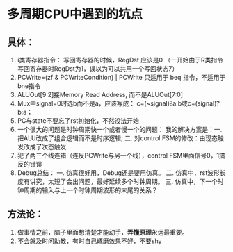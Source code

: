 # 多周期CPU中遇到的坑点
## 具体：
1. i类寄存器指令： 写回寄存器的时候，RegDst 应该是0 （一开始由于R类指令写回寄存器时RegDst为1，误以为可以共用一个写回状态7）
2. PCWrite=(zf & PCWriteCondition) | PCWrite 只适用于 beq 指令，不适用于bne指令
3. ALUOut[9:2]接Memory Read Address, 而不是ALUOut[7:0]
4. Mux中signal=0时选b而不是a，应该写成： c=(~signal)?a:b或c=(signal)?b:a；
5. PC与state不要忘了rst初始化，不然没法开始
6. 一个很大的问题是时钟周期快一个或者慢一个的问题：
我的解决方案是：一. 把ALU改成了组合逻辑而不是时序逻辑; 二. 对control FSM的修改：由现态触发改成了次态触发
7. 犯了两三个线连错（连反PCWrite与另一个线），control FSM里面信号0，1搞反的错误
8. Debug总结：
一. 仿真很好用，Debug还是要用仿真。
二. 仿真中，rst波形长度有讲究，太短了会出问题，最好延续多个时钟周期。
三. 仿真中，下一个时钟周期的输入与上一个时钟周期波形的末尾的关系？ 
## 方法论：
1. 做事情之前，脑子里面想清楚才能动手，**弄懂原理**永远最重要。
2. 不会就及时问助教，有时自己琢磨效果不好，不要shy
